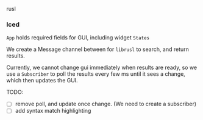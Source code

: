rusl

### Iced

`App` holds required fields for GUI, including widget `States`

We create a Message channel between for `librusl` to search, and return results.

Currently, we cannot change gui immediately when results are ready, so we use a `Subscriber` to poll the results every few ms until it sees a change, which then updates the GUI. 

TODO:
- [ ] remove poll, and update once change. (We need to create a subscriber)
- [ ] add syntax match highlighting
